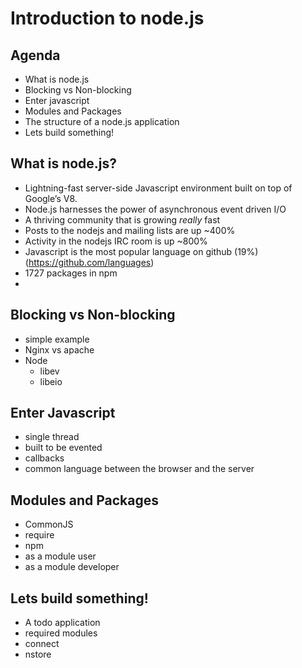 # Introduction to node.js

## Agenda

 * What is node.js
 * Blocking vs Non-blocking
 * Enter javascript
 * Modules and Packages
 * The structure of a node.js application
 * Lets build something!

## What is node.js?
 * Lightning-fast server-side Javascript environment built on top of Google’s V8.
 * Node.js harnesses the power of asynchronous event driven I/O
 * A thriving community that is growing _really_ fast
  * Posts to the nodejs and mailing lists are up ~400%
  * Activity in the nodejs IRC room is up ~800%
  * Javascript is the most popular language on github (19%) (https://github.com/languages)
  * 1727 packages in npm
 *

## Blocking vs Non-blocking
 
 * simple example
 * Nginx vs apache
 * Node
   * libev
   * libeio

## Enter Javascript
 * single thread
 * built to be evented
 * callbacks
 * common language between the browser and the server

## Modules and Packages

 * CommonJS
 * require
 * npm
  * as a module user
  * as a module developer

## Lets build something!
 * A todo application
 * required modules
  * connect
  * nstore
 